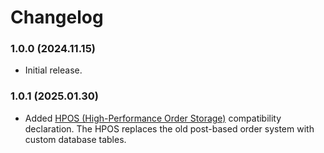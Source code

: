 # Changelog

### 1.0.0 (2024.11.15)
- Initial release.

### 1.0.1 (2025.01.30)
- Added [HPOS (High-Performance Order Storage)](https://woocommerce.com/document/high-performance-order-storage/) compatibility declaration. The HPOS replaces the old post-based order system with custom database tables. 
